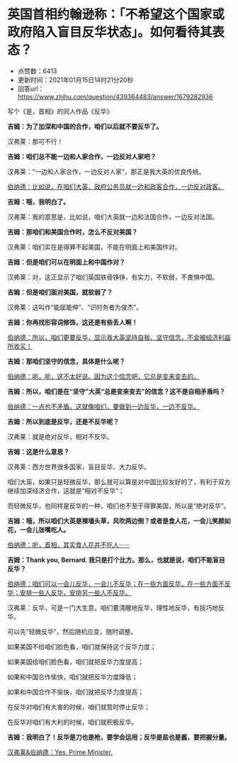 # 英国首相约翰逊称：「不希望这个国家或政府陷入盲目反华状态」。如何看待其表态？
- 点赞数：6413
- 更新时间：2021年01月15日14时21分20秒
- 回答url：https://www.zhihu.com/question/439364483/answer/1679282936
<body>
 <p data-pid="iWMQJzbN">写个《是，首相》的同人作品《反华》</p>
 <p data-pid="_Css5Rdx"><b>吉姆：为了加深和中国的合作，咱们以后就不要反华了。</b></p>
 <p data-pid="I8iDabjF">汉弗莱：那可不行！</p>
 <p data-pid="0U9JvlCb"><b>吉姆：咱们总不能一边和人家合作，一边反对人家吧？</b></p>
 <p data-pid="OnMu8cBK">汉弗莱：“一边和人家合作，一边反对人家”，那正是我大英的优良传统。</p>
 <p data-pid="3WA7vrdH"><u>伯纳德：比如说，在咱们大英，政府公务员就一边和政客合作，一边反对政客。</u></p>
 <p data-pid="LfVv8z70"><b>吉姆：哦，我明白了。</b></p>
 <p data-pid="S_M33Wo2">汉弗莱：我的意思是，比如说，咱们大英就一边和法国合作，一边反对法国。</p>
 <p data-pid="81DxDwcn"><b>吉姆：那咱们和美国合作时，怎么不反对美国？</b></p>
 <p data-pid="7WVAL4bh">汉弗莱：咱们实在是得罪不起美国，不能在明面上和美国作对。</p>
 <p data-pid="ShcCAbFf"><b>吉姆：但是咱们可以在明面上和中国作对？</b></p>
 <p data-pid="YhUhFzqH">汉弗莱：对，这正显示了咱们英国铁骨铮铮，有实力，不软弱，不畏惧中国。</p>
 <p data-pid="wrjbIHPl"><b>吉姆：但是咱们面对美国，就软弱了？</b></p>
 <p data-pid="FDB4hoyp">汉弗莱：这叫作“能屈能伸”、“识时务者为俊杰”。</p>
 <p data-pid="CrV4qKbf"><b>吉姆：你再找形容词修饰，这还是有些丢人啊！</b></p>
 <p data-pid="V_7Bt2Dd"><u>伯纳德：所以，咱们更要反华，显示我大英坚持自我、坚守信念，不会被经济利益所收买！</u></p>
 <p data-pid="Cm5EpF1h"><b>吉姆：那咱们坚守的信念，具体是什么呢？</b></p>
 <p data-pid="lqzp_ws5"><u>伯纳德：呃，呃，这不太好说。因为这个信念吧，它总是变来变去的。</u></p>
 <p data-pid="-QQEkmuq"><b>吉姆：所以，咱们是在“坚守”大英“总是变来变去”的信念？这不是自相矛盾吗？</b></p>
 <p data-pid="c0O9lrCY"><u>伯纳德：一点也不矛盾。这就像咱们，要做到一边反华，一边不反华。</u></p>
 <p data-pid="5W8Y6JeG"><b>吉姆：所以到底是反华，还是不反华呢？</b></p>
 <p data-pid="oGzeyh4z">汉弗莱：就是绝对反华，相对不反华。</p>
 <p data-pid="jpYjmbw1"><b>吉姆：这是什么意思？</b></p>
 <p data-pid="iV4CQOQF">汉弗莱：西方世界很多国家，盲目反华、大力反华。</p>
 <p data-pid="Rtk5N-PG">咱们大英，如果只是轻微反华，那么就可以算是对中国比较友好的了，有利于双方继续加深经济合作，这就是“相对不反华”；</p>
 <p data-pid="JXc4bQ2S">而轻微反华，也同样是反华的一种，咱们也不至于得罪美国，所以是“绝对反华”。</p>
 <p data-pid="20gXktkT"><b>吉姆：哦，所以咱们大英是棵墙头草，风吹两边倒？或者是食人花，一会儿笑颜如花，一会儿张嘴吃人。</b></p>
 <p data-pid="-tKnXYMz"><u>伯纳德：呃，首相，其实食人花并不吃人······</u></p>
 <p data-pid="bqm-3I7v"><b>吉姆：Thank you, Bernard. 我只是打个比方。那么，也就是说，咱们不能盲目反华？</b></p>
 <p data-pid="U1hV4xiT"><u>伯纳德：咱们可以一会儿反华，一会儿不反华；在一些方面反华，在一些方面不反华；安排一些人反华，安排另一些人不反华。</u></p>
 <p data-pid="dDri0y7Q">汉弗莱：反华，可是一门大生意。咱们要清醒地反华，理性地反华，有技巧地反华。</p>
 <p data-pid="I_hnNGXe">可以先“轻微反华”，然后随机应变，随时调整。</p>
 <p data-pid="19UFaUjU">如果美国不给咱们脸色看，咱们就保持这个反华力度；</p>
 <p data-pid="PhO6fISf">如果美国给咱们脸色看，咱们就把反华力度提高；</p>
 <p data-pid="zwum8xA2">如果和中国合作愉快，咱们就把反华力度降低；</p>
 <p data-pid="cNQGmdkV">如果和中国合作不愉快，咱们就把反华力度提高；</p>
 <p data-pid="ixZwGFYq">在反华对咱们有大害的时候，咱们就暂时停止反华；</p>
 <p data-pid="cw7CsYDy">在反华对咱们有大利的时候，咱们就积极反华。</p>
 <p data-pid="3u2CmcCe"><b>吉姆：我明白了！反华是刀也是枪，要学会运用；反华是盐也是酱，要把握分量。</b></p>
 <p data-pid="pYmpgykJ"><u>汉弗莱&amp;伯纳德：Yes, Prime Minister.</u></p>
 <p></p>
 <p></p>
 <p></p>
 <p></p>
 <p></p>
 <p></p>
</body>